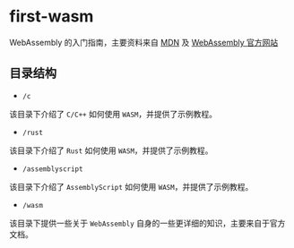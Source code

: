 # first-wasm

WebAssembly 的入门指南，主要资料来自 [MDN](https://developer.mozilla.org/en-US/docs/WebAssembly) 及 [WebAssembly 官方网站](https://webassembly.org/)

## 目录结构

- `/c`

该目录下介绍了 `C/C++` 如何使用 `WASM`，并提供了示例教程。

- `/rust`

该目录下介绍了 `Rust` 如何使用 `WASM`，并提供了示例教程。

- `/assemblyscript`

该目录下介绍了 `AssemblyScript` 如何使用 `WASM`，并提供了示例教程。

- `/wasm`

该目录下提供一些关于 `WebAssembly` 自身的一些更详细的知识，主要来自于官方文档。
